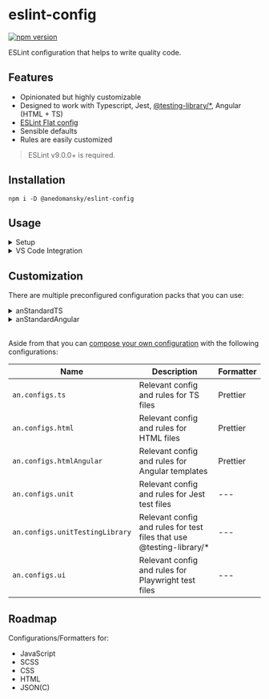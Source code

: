 # eslint-config

[![npm version](https://badge.fury.io/js/@anedomansky%2Feslint-config.svg)](https://badge.fury.io/js/@anedomansky%2Feslint-config)

ESLint configuration that helps to write quality code.

## Features

- Opinionated but highly customizable
- Designed to work with Typescript, Jest, [@testing-library/*](https://testing-library.com), Angular (HTML + TS)
- [ESLint Flat config](https://eslint.org/docs/latest/use/configure/configuration-files)
- Sensible defaults
- Rules are easily customized

> ESLint v9.0.0+ is required.

## Installation

`npm i -D @anedomansky/eslint-config`

## Usage

<details>
<summary>Setup</summary>
<br />

Create a `eslint.config.mjs` in the project root with the following content:

```js
// @ts-check

import tseslint from "typescript-eslint";
import { anStandardTS } from '@anedomansky/eslint-config'


export default tseslint.config(
    ...anStandardTS,
    {
        languageOptions: {
            parserOptions: {
                projectService: true,
                tsconfigRootDir: import.meta.dirname,
            },
        },
    },
);

```

Now you can add scripts to the `package.json` in order to manually lint your project:

```json
{
    "scripts": {
        "lint": "eslint",
        "lint:fix": "eslint --fix"
    }
}
```
</details>

<details>
<summary>VS Code Integration</summary>
<br />

In order to activate linting while you're actively editing files install the [VS Code ESLint extension](https://marketplace.visualstudio.com/items?itemName=dbaeumer.vscode-eslint)

Add the following settings to your `.vscode/settings.json`:

```jsonc
{
    // Auto fix on explicit save 
    "editor.codeActionsOnSave": {
        "source.fixAll.eslint": "explicit"
    },
    // Suppress stylistic rules in your IDE, but enable auto fix
    "eslint.rules.customizations": [
        {
            "rule": "prettier/prettier",
            "severity": "off",
            "fixable": true
        },
        {
            "rule": "simple-import-sort/*",
            "severity": "off",
            "fixable": true
        }
    ],
    // Activate ESLint for all available languages
    "eslint.validate": [
        "javascript",
        "javascriptreact",
        "typescript",
        "typescriptreact",
        "vue",
        "html",
        "markdown",
        "json",
        "jsonc",
        "yaml",
        "toml",
        "xml",
        "gql",
        "graphql",
        "astro",
        "svelte",
        "css",
        "less",
        "scss",
        "pcss",
        "postcss"
    ],
    // Enable ESLint as default formatter for specific file types
    "[typescript]": {
        "editor.defaultFormatter": "dbaeumer.vscode-eslint"
    },
    "[html]": {
        "editor.defaultFormatter": "dbaeumer.vscode-eslint"
    }
}
```
</details>

## Customization

There are multiple preconfigured configuration packs that you can use:

<details>
<summary>anStandardTS</summary>
<br />

Includes configs and rules for the following file types:

- `**/*.ts`: Config and rules specific to TypeScript (including formatter rules)
- `**/.spec.ts`|`**/*.test.ts`: Config and rules specific to Jest and @testing-library/*
- `**/*.e2e.spec.ts`|`**/*.e2e.test.ts`: Config and rules specific to Playwright

</details>

<details>
<summary>anStandardAngular</summary>
<br />

Includes configs and rules for the following file types:

- `**/*.ts`: Config and rules specific to TypeScript (including formatter rules and Angular specific rules)
- `**/.spec.ts`|`**/*.test.ts`: Config and rules specific to Jest and @testing-library/*
- `**/*.e2e.spec.ts`|`**/*.e2e.test.ts`: Config and rules specific to Playwright
- `**/*.html`: Config and rules specific to Angular template files (including formatter rules)

</details>
<br />

Aside from that you can [compose your own configuration](https://typescript-eslint.io/getting-started) with the following configurations:

|Name|Description|Formatter
|------|------|------|
|`an.configs.ts`|Relevant config and rules for TS files|Prettier|
|`an.configs.html`| Relevant config and rules for HTML files|Prettier|
|`an.configs.htmlAngular`|Relevant config and rules for Angular templates|Prettier|
|`an.configs.unit`|Relevant config and rules for Jest test files|---|
|`an.configs.unitTestingLibrary`|Relevant config and rules for test files that use @testing-library/*|---|
|`an.configs.ui`|Relevant config and rules for Playwright test files|---|

## Roadmap

Configurations/Formatters for:
- JavaScript
- SCSS
- CSS
- HTML 
- JSON(C)
